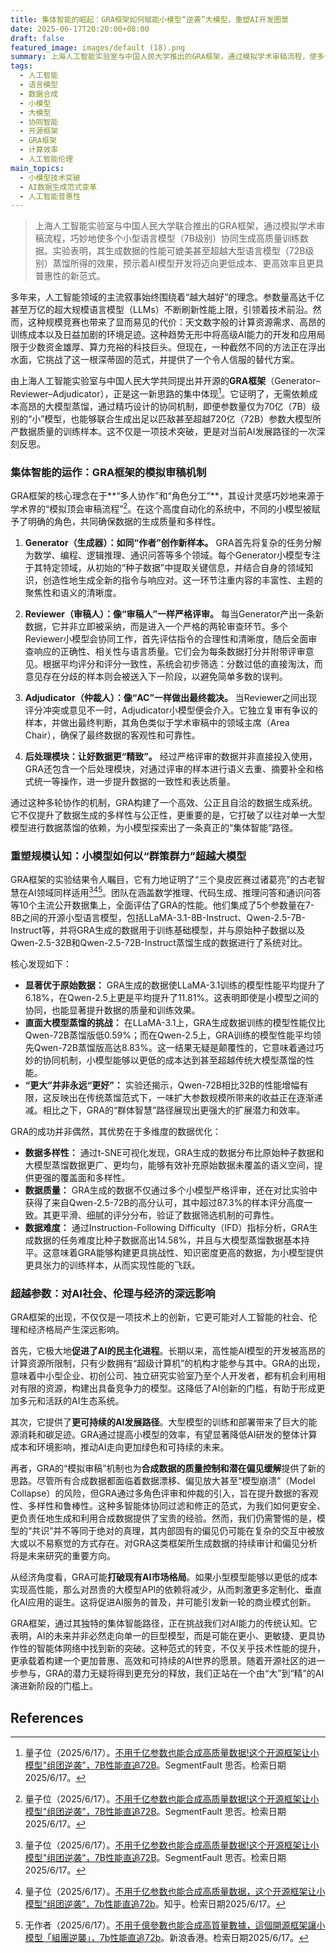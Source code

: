 ```yaml
---
title: 集体智能的崛起：GRA框架如何赋能小模型“逆袭”大模型，重塑AI开发图景
date: 2025-06-17T20:20:00+08:00
draft: false
featured_image: images/default (18).png
summary: 上海人工智能实验室与中国人民大学推出的GRA框架，通过模拟学术审稿流程，使多个小型语言模型（7B级别）协同生成高质量训练数据，性能可媲美甚至超越72B大模型蒸馏的效果。这项开源技术为AI模型的开发提供了一种更经济高效、更具普惠性的新范式，有望打破当前对大规模参数模型的过度依赖，促进AI领域的民主化和可持续发展。
tags: 
  - 人工智能
  - 语言模型
  - 数据合成
  - 小模型
  - 大模型
  - 协同智能
  - 开源框架
  - GRA框架
  - 计算效率
  - 人工智能伦理
main_topics: 
  - 小模型技术突破
  - AI数据生成范式变革
  - 人工智能普惠性
---
```


> 上海人工智能实验室与中国人民大学联合推出的GRA框架，通过模拟学术审稿流程，巧妙地使多个小型语言模型（7B级别）协同生成高质量训练数据。实验表明，其生成数据的性能可媲美甚至超越大型语言模型（72B级别）蒸馏所得的效果，预示着AI模型开发将迈向更低成本、更高效率且更具普惠性的新范式。

多年来，人工智能领域的主流叙事始终围绕着“越大越好”的理念。参数量高达千亿甚至万亿的超大规模语言模型（LLMs）不断刷新性能上限，引领着技术前沿。然而，这种规模竞赛也带来了显而易见的代价：天文数字般的计算资源需求、高昂的训练成本以及日益加剧的环境足迹。这种趋势无形中将高级AI能力的开发和应用局限于少数资金雄厚、算力充裕的科技巨头。但现在，一种截然不同的方法正在浮出水面，它挑战了这一根深蒂固的范式，并提供了一个令人信服的替代方案。

由上海人工智能实验室与中国人民大学共同提出并开源的**GRA框架**（Generator–Reviewer–Adjudicator），正是这一新思路的集中体现[^1]。它证明了，无需依赖成本高昂的大模型蒸馏，通过精巧设计的协同机制，即便参数量仅为70亿（7B）级别的“小”模型，也能够联合生成出足以匹敌甚至超越720亿（72B）参数大模型所产数据质量的训练样本。这不仅是一项技术突破，更是对当前AI发展路径的一次深刻反思。

### 集体智能的运作：GRA框架的模拟审稿机制

GRA框架的核心理念在于**“多人协作”和“角色分工”**，其设计灵感巧妙地来源于学术界的“模拟顶会审稿流程”[^1]。在这个高度自动化的系统中，不同的小模型被赋予了明确的角色，共同确保数据的生成质量和多样性。

1.  **Generator（生成器）：如同“作者”创作新样本。**
    GRA首先将复杂的任务分解为数学、编程、逻辑推理、通识问答等多个领域。每个Generator小模型专注于其特定领域，从初始的“种子数据”中提取关键信息，并结合自身的领域知识，创造性地生成全新的指令与响应对。这一环节注重内容的丰富性、主题的聚焦性和语义的清晰度。

2.  **Reviewer（审稿人）：像“审稿人”一样严格评审。**
    每当Generator产出一条新数据，它并非立即被采纳，而是进入一个严格的两轮审查环节。多个Reviewer小模型会协同工作，首先评估指令的合理性和清晰度，随后全面审查响应的正确性、相关性与语言质量。它们会为每条数据打分并附带评审意见。根据平均评分和评分一致性，系统会初步筛选：分数过低的直接淘汰，而意见存在分歧的样本则会被送入下一阶段，以避免简单多数的误判。

3.  **Adjudicator（仲裁人）：像“AC”一样做出最终裁决。**
    当Reviewer之间出现评分冲突或意见不一时，Adjudicator小模型便会介入。它独立复审有争议的样本，并做出最终判断，其角色类似于学术审稿中的领域主席（Area Chair），确保了最终数据的客观性和可靠性。

4.  **后处理模块：让好数据更“精致”。**
    经过严格评审的数据并非直接投入使用，GRA还包含一个后处理模块，对通过评审的样本进行语义去重、摘要补全和格式统一等操作，进一步提升数据的一致性和表达质量。

通过这种多轮协作的机制，GRA构建了一个高效、公正且自洽的数据生成系统。它不仅提升了数据生成的多样性与公正性，更重要的是，它打破了以往对单一大型模型进行数据蒸馏的依赖，为小模型探索出了一条真正的“集体智能”路径。

### 重塑规模认知：小模型如何以“群策群力”超越大模型

GRA框架的实验结果令人瞩目，它有力地证明了“三个臭皮匠赛过诸葛亮”的古老智慧在AI领域同样适用[^1][^2][^3]。团队在涵盖数学推理、代码生成、推理问答和通识问答等10个主流公开数据集上，全面评估了GRA的性能。他们集成了5个参数量在7-8B之间的开源小型语言模型，包括LLaMA-3.1-8B-Instruct、Qwen-2.5-7B-Instruct等，并将GRA生成的数据用于训练基础模型，并与原始种子数据以及Qwen-2.5-32B和Qwen-2.5-72B-Instruct蒸馏生成的数据进行了系统对比。

核心发现如下：

*   **显著优于原始数据：** GRA生成的数据使LLaMA-3.1训练的模型性能平均提升了6.18%，在Qwen-2.5上更是平均提升了11.81%。这表明即使是小模型之间的协同，也能显著提升数据的质量和训练效果。
*   **直面大模型蒸馏的挑战：** 在LLaMA-3.1上，GRA生成数据训练的模型性能仅比Qwen-72B蒸馏版低0.59%；而在Qwen-2.5上，GRA训练的模型性能平均领先Qwen-72B蒸馏版高达8.83%。这一结果无疑是颠覆性的，它意味着通过巧妙的协同机制，小模型能够以更低的成本达到甚至超越传统大模型蒸馏的性能。
*   **“更大”并非永远“更好”：** 实验还揭示，Qwen-72B相比32B的性能增幅有限，这反映出在传统蒸馏范式下，一味扩大参数规模所带来的收益正在逐渐递减。相比之下，GRA的“群体智慧”路径展现出更强大的扩展潜力和效率。

GRA的成功并非偶然，其优势在于多维度的数据优化：

*   **数据多样性：** 通过t-SNE可视化发现，GRA生成的数据分布比原始种子数据和大模型蒸馏数据更广、更均匀，能够有效补充原始数据未覆盖的语义空间，提供更强的覆盖面和多样性。
*   **数据质量：** GRA生成的数据不仅通过多个小模型严格评审，还在对比实验中获得了来自Qwen-2.5-72B的高分认可，其中超过87.3%的样本评分高度一致。其更平滑、细腻的评分分布，验证了数据筛选机制的可靠性。
*   **数据难度：** 通过Instruction-Following Difficulty（IFD）指标分析，GRA生成数据的任务难度比种子数据高出14.58%，并且与大模型蒸馏数据基本持平。这意味着GRA能够构建更具挑战性、知识密度更高的数据，为小模型提供更具张力的训练样本，从而实现性能的飞跃。

### 超越参数：对AI社会、伦理与经济的深远影响

GRA框架的出现，不仅仅是一项技术上的创新，它更可能对人工智能的社会、伦理和经济格局产生深远影响。

首先，它极大地**促进了AI的民主化进程**。长期以来，高性能AI模型的开发被高昂的计算资源所限制，只有少数拥有“超级计算机”的机构才能参与其中。GRA的出现，意味着中小型企业、初创公司、独立研究实验室乃至个人开发者，都有机会利用相对有限的资源，构建出具备竞争力的模型。这降低了AI创新的门槛，有助于形成更加多元和活跃的AI生态系统。

其次，它提供了**更可持续的AI发展路径**。大型模型的训练和部署带来了巨大的能源消耗和碳足迹。GRA通过提高小模型的效率，有望显著降低AI研发的整体计算成本和环境影响，推动AI走向更加绿色和可持续的未来。

再者，GRA的“模拟审稿”机制也为**合成数据的质量控制和潜在偏见缓解**提供了新的思路。尽管所有合成数据都面临着数据漂移、偏见放大甚至“模型崩溃”（Model Collapse）的风险，但GRA通过多角色评审和仲裁的引入，旨在提升数据的客观性、多样性和鲁棒性。这种多智能体协同过滤和修正的范式，为我们如何更安全、更负责任地生成和利用合成数据提供了宝贵的经验。然而，我们仍需警惕的是，模型的“共识”并不等同于绝对的真理，其内部固有的偏见仍可能在复杂的交互中被放大或以不易察觉的方式存在。对GRA这类框架所生成数据的持续审计和偏见分析将是未来研究的重要方向。

从经济角度看，GRA可能**打破现有AI市场格局**。如果小型模型能够以更低的成本实现高性能，那么对昂贵的大模型API的依赖将减少，从而刺激更多定制化、垂直化AI应用的诞生。这将促进AI服务的普及，并可能引发新一轮的商业模式创新。

GRA框架，通过其独特的集体智能路径，正在挑战我们对AI能力的传统认知。它表明，AI的未来并非必然走向单一的巨型模型，而是可能在更小、更敏捷、更具协作性的智能体网络中找到新的突破。这种范式的转变，不仅关乎技术性能的提升，更承载着构建一个更加普惠、高效和可持续的AI世界的愿景。随着开源社区的进一步参与，GRA的潜力无疑将得到更充分的释放，我们正站在一个由“大”到“精”的AI演进新阶段的门槛上。

## References
[^1]: 量子位（2025/6/17）。[不用千亿参数也能合成高质量数据!这个开源框架让小模型"组团逆袭"，7B性能直追72B](https://segmentfault.com/a/1190000046707032)。SegmentFault 思否。检索日期2025/6/17。
[^2]: 量子位（2025/6/17）。[不用千亿参数也能合成高质量数据，这个开源框架让小模型“组团逆袭”，7b性能直追72b](https://zhuanlan.zhihu.com/p/1918346142304928822)。知乎。检索日期2025/6/17。
[^3]: 无作者（2025/6/17）。[不用千億參數也能合成高質量數據，這個開源框架讓小模型「組團逆襲」，7b性能直追72b](https://portal.sina.com.hk/technology/sina/2025/06/17/1215530/不用千億參數也能合成高質量數據，這個開源框架/)。新浪香港。检索日期2025/6/17。
[^4]: GRA团队（2025/4/12）。[https://arxiv.org/abs/2504.12322](https://arxiv.org/abs/2504.12322)。arXiv。检索日期2025/6/17。
[^5]: GX-XinGao（无日期）。[https://github.com/GX-XinGao/GRA](https://github.com/GX-XinGao/GRA)。GitHub。检索日期2025/6/17。
[^6]: GX-XinGao（无日期）。[https://huggingface.co/collections/GX-XinGao/gra-6801cba58ceb0074566cdb4e](https://huggingface.co/collections/GX-XinGao/gra-6801cba58ceb0074566cdb4e)。Hugging Face。检索日期2025/6/17。
